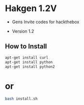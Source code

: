<h1> Hakgen 1.2V </h1>

<p> 

- Gens Invite codes for hackthebox

- Version 1.2


<h2> How to Install </h2>



```bash
apt-get install curl
apt-get install python
apt-get install python2
```
<h1> or </h1>

```bash
bash install.sh
```
